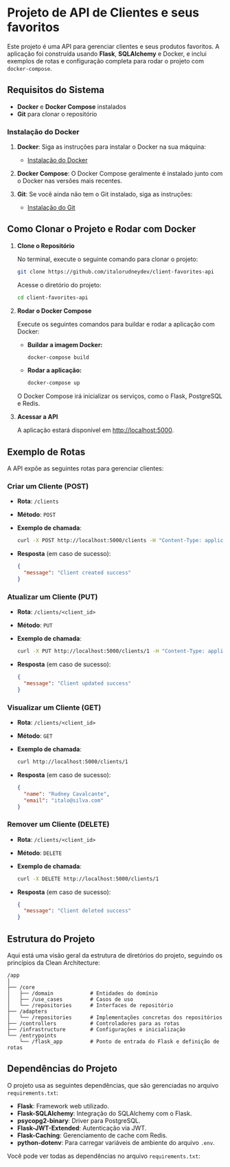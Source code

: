 
# Projeto de API de Clientes e seus favoritos

Este projeto é uma API para gerenciar clientes e seus produtos favoritos. A aplicação foi construída usando **Flask**, **SQLAlchemy** e Docker, e inclui exemplos de rotas e configuração completa para rodar o projeto com `docker-compose`.

## Requisitos do Sistema

- **Docker** e **Docker Compose** instalados
- **Git** para clonar o repositório

### Instalação do Docker

1. **Docker**: Siga as instruções para instalar o Docker na sua máquina:
   - [Instalação do Docker](https://docs.docker.com/get-docker/)

2. **Docker Compose**: O Docker Compose geralmente é instalado junto com o Docker nas versões mais recentes.

3. **Git**: Se você ainda não tem o Git instalado, siga as instruções:
   - [Instalação do Git](https://git-scm.com/book/en/v2/Getting-Started-Installing-Git)

## Como Clonar o Projeto e Rodar com Docker

1. **Clone o Repositório**

   No terminal, execute o seguinte comando para clonar o projeto:

   ```bash
   git clone https://github.com/italorudneydev/client-favorites-api
   ```

   Acesse o diretório do projeto:

   ```bash
   cd client-favorites-api
   ```

2. **Rodar o Docker Compose**

   Execute os seguintes comandos para buildar e rodar a aplicação com Docker:

   - **Buildar a imagem Docker:**

     ```bash
     docker-compose build
     ```

   - **Rodar a aplicação:**

     ```bash
     docker-compose up
     ```

   O Docker Compose irá inicializar os serviços, como o Flask, PostgreSQL e Redis.

3. **Acessar a API**

   A aplicação estará disponível em [http://localhost:5000](http://localhost:5000).

## Exemplo de Rotas

A API expõe as seguintes rotas para gerenciar clientes:

### Criar um Cliente (POST)

- **Rota**: `/clients`
- **Método**: `POST`
- **Exemplo de chamada**:

  ```bash
  curl -X POST http://localhost:5000/clients -H "Content-Type: application/json" -d '{"name": "John Doe", "email": "john@example.com"}'
  ```

- **Resposta** (em caso de sucesso):

  ```json
  {
    "message": "Client created success"
  }
  ```

### Atualizar um Cliente (PUT)

- **Rota**: `/clients/<client_id>`
- **Método**: `PUT`
- **Exemplo de chamada**:

  ```bash
  curl -X PUT http://localhost:5000/clients/1 -H "Content-Type: application/json" -d '{"name": "Jane Doe", "email": "jane@example.com"}'
  ```

- **Resposta** (em caso de sucesso):

  ```json
  {
    "message": "Client updated success"
  }
  ```

### Visualizar um Cliente (GET)

- **Rota**: `/clients/<client_id>`
- **Método**: `GET`
- **Exemplo de chamada**:

  ```bash
  curl http://localhost:5000/clients/1
  ```

- **Resposta** (em caso de sucesso):

  ```json
  {
    "name": "Rudney Cavalcante",
    "email": "italo@silva.com"
  }
  ```

### Remover um Cliente (DELETE)

- **Rota**: `/clients/<client_id>`
- **Método**: `DELETE`
- **Exemplo de chamada**:

  ```bash
  curl -X DELETE http://localhost:5000/clients/1
  ```

- **Resposta** (em caso de sucesso):

  ```json
  {
    "message": "Client deleted success"
  }
  ```

## Estrutura do Projeto

Aqui está uma visão geral da estrutura de diretórios do projeto, seguindo os princípios da Clean Architecture:

```
/app
│
├── /core
│   ├── /domain            # Entidades do domínio
│   ├── /use_cases         # Casos de uso
│   └── /repositories      # Interfaces de repositório
├── /adapters
│   └── /repositories      # Implementações concretas dos repositórios
├── /controllers           # Controladores para as rotas
├── /infrastructure        # Configurações e inicialização
└── /entrypoints
    └── /flask_app         # Ponto de entrada do Flask e definição de rotas
```

## Dependências do Projeto

O projeto usa as seguintes dependências, que são gerenciadas no arquivo `requirements.txt`:

- **Flask**: Framework web utilizado.
- **Flask-SQLAlchemy**: Integração do SQLAlchemy com o Flask.
- **psycopg2-binary**: Driver para PostgreSQL.
- **Flask-JWT-Extended**: Autenticação via JWT.
- **Flask-Caching**: Gerenciamento de cache com Redis.
- **python-dotenv**: Para carregar variáveis de ambiente do arquivo `.env`.

Você pode ver todas as dependências no arquivo `requirements.txt`: